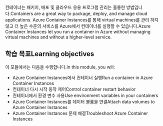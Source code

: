 <span data-ttu-id="962e7-101">컨테이너는 패키지, 배포 및 클라우드 응용 프로그램 관리는 훌륭한 방법입니다.</span><span class="sxs-lookup"><span data-stu-id="962e7-101">Containers are a great way to package, deploy, and manage cloud applications.</span></span> <span data-ttu-id="962e7-102">Azure Container Instances를 통해 virtual machines를 관리 하지 않고 더 높은 수준의 서비스를 Azure에서 컨테이너를 실행할 수 있습니다.</span><span class="sxs-lookup"><span data-stu-id="962e7-102">Azure Container Instances let you run a container in Azure without managing virtual machines and without a higher-level service.</span></span>

## <a name="learning-objectives"></a><span data-ttu-id="962e7-103">학습 목표</span><span class="sxs-lookup"><span data-stu-id="962e7-103">Learning objectives</span></span>  

<span data-ttu-id="962e7-104">이 모듈에서는 다음을 수행합니다.</span><span class="sxs-lookup"><span data-stu-id="962e7-104">In this module, you will:</span></span>

- <span data-ttu-id="962e7-105">Azure Container Instances에서 컨테이너 실행</span><span class="sxs-lookup"><span data-stu-id="962e7-105">Run a container in Azure Container Instances</span></span>
- <span data-ttu-id="962e7-106">컨테이너 다시 시작 동작 제어</span><span class="sxs-lookup"><span data-stu-id="962e7-106">Control container restart behavior</span></span>
- <span data-ttu-id="962e7-107">컨테이너에서 환경 변수 사용</span><span class="sxs-lookup"><span data-stu-id="962e7-107">Use environment variables in your containers</span></span>
- <span data-ttu-id="962e7-108">Azure Container Instances를 데이터 볼륨을 연결</span><span class="sxs-lookup"><span data-stu-id="962e7-108">Attach data volumes to Azure Container Instances</span></span>
- <span data-ttu-id="962e7-109">Azure Container Instances 문제 해결</span><span class="sxs-lookup"><span data-stu-id="962e7-109">Troubleshoot Azure Container Instances</span></span>